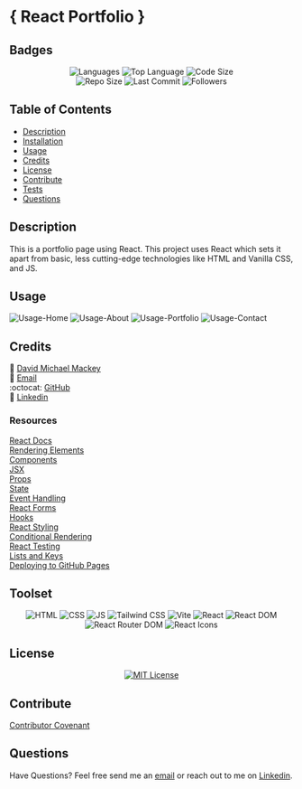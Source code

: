 # { React Portfolio }

## Badges

<p align="center">
<img src="https://img.shields.io/github/languages/count/davidmichaelmackey/react-portfolio?color=FF9AA2&style=for-the-badge" alt="Languages" />
<img src="https://img.shields.io/github/languages/top/davidmichaelmackey/react-portfolio?color=FFB7B2&style=for-the-badge" alt="Top Language" />
<img src="https://img.shields.io/github/languages/code-size/davidmichaelmackey/react-portfolio?color=FFDAC1&style=for-the-badge" alt="Code Size" /><br>
<img src="https://img.shields.io/github/repo-size/davidmichaelmackey/react-portfolio?color=E2F0CB&style=for-the-badge" alt="Repo Size" />
<img src="https://img.shields.io/github/last-commit/davidmichaelmackey/react-portfolio?color=B5EAD7&style=for-the-badge" alt="Last Commit" />
<img src="https://img.shields.io/github/followers/davidmichaelmackey?style=for-the-badge" alt="Followers" />
</p>

## Table of Contents

- [Description](#description)
- [Installation](#installation)
- [Usage](#usage)
- [Credits](#credits)
- [License](#license)
- [Contribute](#contribute)
- [Tests](#tests)
- [Questions](#questions)

## Description

This is a portfolio page using React. This project uses React which sets it apart from basic, less cutting-edge technologies like HTML and Vanilla CSS, and JS.

## Usage

![Usage-Home](public/homepage.png)
![Usage-About](public/aboutpage.png)
![Usage-Portfolio](public/portfoliopage.png)
![Usage-Contact](public/contactpage.png)

## Credits

:bust_in_silhouette: [David Michael Mackey](https://www.notion.so/davidmichaelmackey/David-Mackey-a59ce61a996840d6a933e3b135673467?pvs=4)<br>
:email: [Email](mailto:davidmackey@hey.com)<br>
:octocat: [GitHub](https://github.com/davidmichaelmackey/)<br>
:briefcase: [Linkedin](https://linkedin.com/in/davidmichaelmackey/)<br>

### Resources

[React Docs](https://create-react-app.dev/docs/getting-started/)<br>
[Rendering Elements](https://legacy.reactjs.org/docs/rendering-elements.html)<br>
[Components](https://legacy.reactjs.org/docs/components-and-props.html)<br>
[JSX](https://legacy.reactjs.org/docs/introducing-jsx.html)<br>
[Props](https://legacy.reactjs.org/docs/components-and-props.html)<br>
[State](https://legacy.reactjs.org/docs/state-and-lifecycle.html)<br>
[Event Handling](https://legacy.reactjs.org/docs/handling-events.html)<br>
[React Forms](https://legacy.reactjs.org/docs/forms.html)<br>
[Hooks](https://legacy.reactjs.org/docs/hooks-intro.html)<br>
[React Styling](https://legacy.reactjs.org/docs/faq-styling.html)<br>
[Conditional Rendering](https://legacy.reactjs.org/docs/conditional-rendering.html)<br>
[React Testing](https://legacy.reactjs.org/docs/testing.html)<br>
[Lists and Keys](https://legacy.reactjs.org/docs/lists-and-keys.html)<br>
[Deploying to GitHub Pages](https://docs.github.com/en/pages/getting-started-with-github-pages/creating-a-github-pages-site)<br>

## Toolset

<p align="center">
    <img src="https://img.shields.io/badge/-HTML-grey?style=for-the-badge"  alt="HTML" />
    <img src="https://img.shields.io/badge/-CSS-grey?style=for-the-badge"  alt="CSS" />
    <img src="https://img.shields.io/badge/-JS-grey?style=for-the-badge"  alt="JS" />
    <img src="https://img.shields.io/badge/-Tailwind-CSS-grey?style=for-the-badge"  alt="Tailwind CSS" />
    <img src="https://img.shields.io/badge/-Vite-grey?style=for-the-badge"  alt="Vite" />
    <img src="https://img.shields.io/badge/-React-grey?style=for-the-badge"  alt="React" />
    <img src="https://img.shields.io/badge/-React-DOM-grey?style=for-the-badge"  alt="React DOM" />
    <img src="https://img.shields.io/badge/-React-Router-DOM-grey?style=for-the-badge"  alt="React Router DOM" />
    <img src="https://img.shields.io/badge/-React-Icons-grey?style=for-the-badge"  alt="React Icons" />
      
</p>

## License

<p align = "center">
  <a href="https://opensource.org/licenses/MIT"><img src="https://img.shields.io/badge/License-MIT-A31F34?style=for-the-badge" alt="MIT License"/></a>
</p>

## Contribute

[Contributor Covenant](https://www.contributor-covenant.org/)

## Questions

Have Questions? Feel free send me an [email](mailto:davidmackey@hey.com) or reach out to me on [Linkedin](https://linkedin.com/in/davidmichaelmackey/).
